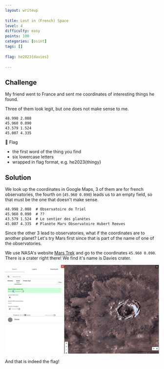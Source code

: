 ```yaml
---
layout: writeup

title: Lost in (French) Space
level: 4
difficulty: easy
points: 100
categories: [osint]
tags: []

flag: he2023{davies}

---
```


## Challenge

My friend went to France and sent me coordinates of interesting things he found.

Three of them look legit, but one does not make sense to me.

```
48.998 2.008
45.960 0.090
43.579 1.524
45.007 4.335
```

🚩 Flag

- the first word of the thing you find
- six lowercase letters
- wrapped in flag format, e.g. he2023{thingy}


## Solution

We look up the coordinates in Google Maps, 3 of them are for french observatories, the fourth on (`45.960 0.090`) leads us to an empty field, so that must be the one that doesn't make sense.

```
48.998 2.008  # Observatoire de Triel
45.960 0.090  # ??
43.579 1.524  # Le sentier des planètes
45.007 4.335  # Planète Mars Observatoire Hubert Reeves
```

Since the other 3 lead to observatories, what if the coordinates are to another planet? Let's try Mars first since that is part of the name of one of the observatories.

We use NASA's website [Mars Trek](https://trek.nasa.gov/mars/) and go to the coordinates `45.960 0.090`. There is a crater right there! We find it's name is Davies crater.

![](writeupfiles/davies-crater.png)

And that is indeed the flag!

